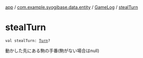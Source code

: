 [app](../../index.md) / [com.example.syogibase.data.entity](../index.md) / [GameLog](index.md) / [stealTurn](./steal-turn.md)

# stealTurn

`val stealTurn: `[`Turn`](../../com.example.syogibase.domain.value/-turn/index.md)`?`

動かした先にある駒の手番(駒がない場合はnull)

